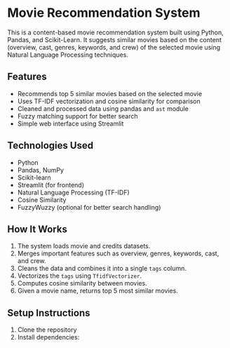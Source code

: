 # Movie Recommendation System

This is a content-based movie recommendation system built using Python, Pandas, and Scikit-Learn. It suggests similar movies based on the content (overview, cast, genres, keywords, and crew) of the selected movie using Natural Language Processing techniques.

## Features

- Recommends top 5 similar movies based on the selected movie
- Uses TF-IDF vectorization and cosine similarity for comparison
- Cleaned and processed data using pandas and `ast` module
- Fuzzy matching support for better search
- Simple web interface using Streamlit

## Technologies Used

- Python
- Pandas, NumPy
- Scikit-learn
- Streamlit (for frontend)
- Natural Language Processing (TF-IDF)
- Cosine Similarity
- FuzzyWuzzy (optional for better search handling)

## How It Works

1. The system loads movie and credits datasets.
2. Merges important features such as overview, genres, keywords, cast, and crew.
3. Cleans the data and combines it into a single `tags` column.
4. Vectorizes the `tags` using `TfidfVectorizer`.
5. Computes cosine similarity between movies.
6. Given a movie name, returns top 5 most similar movies.

## Setup Instructions

1. Clone the repository
2. Install dependencies:

